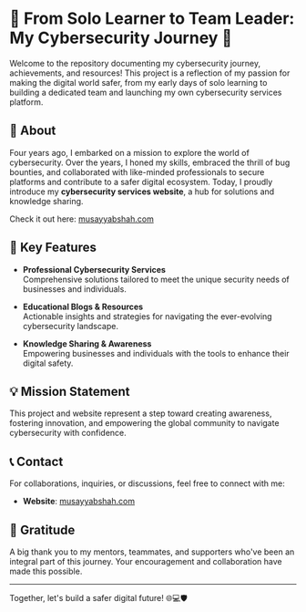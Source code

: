 # 🚀 From Solo Learner to Team Leader: My Cybersecurity Journey 🚀

Welcome to the repository documenting my cybersecurity journey, achievements, and resources! This project is a reflection of my passion for making the digital world safer, from my early days of solo learning to building a dedicated team and launching my own cybersecurity services platform.

## 🌟 About

Four years ago, I embarked on a mission to explore the world of cybersecurity. Over the years, I honed my skills, embraced the thrill of bug bounties, and collaborated with like-minded professionals to secure platforms and contribute to a safer digital ecosystem. Today, I proudly introduce my **cybersecurity services website**, a hub for solutions and knowledge sharing.  

Check it out here: [musayyabshah.com](https://musayyabshah.com)

## 🔑 Key Features

- **Professional Cybersecurity Services**  
  Comprehensive solutions tailored to meet the unique security needs of businesses and individuals.

- **Educational Blogs & Resources**  
  Actionable insights and strategies for navigating the ever-evolving cybersecurity landscape.

- **Knowledge Sharing & Awareness**  
  Empowering businesses and individuals with the tools to enhance their digital safety.

## 💡 Mission Statement

This project and website represent a step toward creating awareness, fostering innovation, and empowering the global community to navigate cybersecurity with confidence.

## 📞 Contact

For collaborations, inquiries, or discussions, feel free to connect with me:

- **Website**: [musayyabshah.com](https://musayyabshah.com)

## 🙌 Gratitude

A big thank you to my mentors, teammates, and supporters who've been an integral part of this journey. Your encouragement and collaboration have made this possible.

---

Together, let's build a safer digital future! 🌐💻🛡️  
